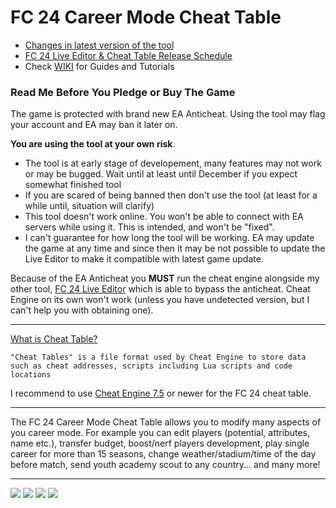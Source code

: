 # FC 24 Career Mode Cheat Table

- [Changes in latest version of the tool](https://raw.githubusercontent.com/xAranaktu/FC-24-CM-Cheat-Table/main/changelog.txt)
- [FC 24 Live Editor & Cheat Table Release Schedule](https://bit.ly/FC-24-Release-Schedule)
- Check [WIKI](https://github.com/xAranaktu/FC-24-CM-Cheat-Table/wiki) for Guides and Tutorials

### Read Me Before You Pledge or Buy The Game

The game is protected with brand new EA Anticheat. Using the tool may flag your account and EA may ban it later on.

**You are using the tool at your own risk**.

- The tool is at early stage of developement, many features may not work or may be bugged. Wait until at least until December if you expect somewhat finished tool
- If you are scared of being banned then don't use the tool (at least for a while until, situation will clarify)
- This tool doesn't work online. You won't be able to connect with EA servers while using it. This is intended, and won't be "fixed".
- I can't guarantee for how long the tool will be working. EA may update the game at any time and since then it may be not possible to update the Live Editor to make it compatible with latest game update.

Because of the EA Anticheat you **MUST** run the cheat engine alongside my other tool, [FC 24 Live Editor](https://github.com/xAranaktu/FC-24-Live-Editor) which is able to bypass the anticheat. Cheat Engine on its own won't work (unless you have undetected version, but I can't help you with obtaining one).

***
[What is Cheat Table?](https://en.wikipedia.org/wiki/Cheat_Engine#Cheat_Tables)

```
"Cheat Tables" is a file format used by Cheat Engine to store data such as cheat addresses, scripts including Lua scripts and code locations
```

I recommend to use [Cheat Engine 7.5](https://cheatengine.org/downloads.php) or newer for the FC 24 cheat table.

***

The FC 24 Career Mode Cheat Table allows you to modify many aspects of you career mode.
For example you can edit players (potential, attributes, name etc.), transfer budget, boost/nerf players development, play single career for more than 15 seasons, change weather/stadium/time of the day before match, send youth academy scout to any country... and many more!


***

![](https://i.imgur.com/vjD7nmU.png)
![](https://i.imgur.com/6xG0Hju.png)
![](https://i.imgur.com/P9xxnQc.png)
![](https://i.imgur.com/i0U8KZC.png)

